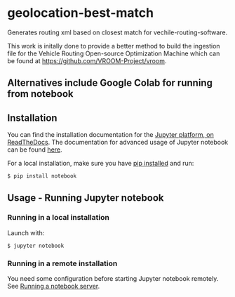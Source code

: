 # geolocation-best-match

Generates routing xml based on closest match for vechile-routing-software.

This work is initally done to provide a better method to build the ingestion file for the Vehicle Routing Open-source Optimization Machine which can be found at https://github.com/VROOM-Project/vroom.

## Alternatives include Google Colab for running from notebook

## Installation

You can find the installation documentation for the
[Jupyter platform, on ReadTheDocs](https://jupyter.readthedocs.io/en/latest/install.html).
The documentation for advanced usage of Jupyter notebook can be found
[here](https://jupyter-notebook.readthedocs.io/en/latest/).

For a local installation, make sure you have
[pip installed](https://pip.readthedocs.io/en/stable/installing/) and run:

    $ pip install notebook

## Usage - Running Jupyter notebook

### Running in a local installation

Launch with:

    $ jupyter notebook

### Running in a remote installation

You need some configuration before starting Jupyter notebook remotely. See [Running a notebook server](https://jupyter-notebook.readthedocs.io/en/stable/public_server.html).
